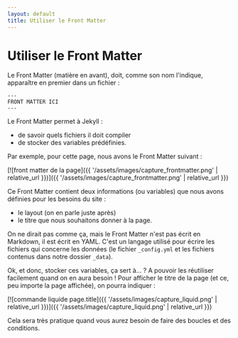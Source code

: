 ```yaml
---
layout: default
title: Utiliser le Front Matter
---
```

# Utiliser le Front Matter
Le Front Matter (matière en avant), doit, comme son nom l'indique, apparaître en premier dans un fichier : 
``` 
---
FRONT MATTER ICI
--- 
```
Le Front Matter permet à Jekyll :
- de savoir quels fichiers il doit compiler
- de stocker des variables prédéfinies.

Par exemple, pour cette page, nous avons le Front Matter suivant :

[![front matter de la page]({{ '/assets/images/capture_frontmatter.png' | relative_url }})]({{ '/assets/images/capture_frontmatter.png' | relative_url }})

Ce Front Matter contient deux informations (ou variables) que nous avons définies pour les besoins du site :
- le layout (on en parle juste après)
- le titre que nous souhaitons donner à la page.

On ne dirait pas comme ça, mais le Front Matter n'est pas écrit en Markdown, il est écrit en YAML. C'est un langage utilisé pour écrire les fichiers qui concerne les données (le fichier `_config.yml` et les fichiers contenus dans notre dossier `_data`).

Ok, et donc, stocker ces variables, ça sert à... ? A pouvoir les réutiliser facilement quand on en aura besoin ! Pour afficher le titre de la page (et ce, peu importe la page affichée), on pourra indiquer :

[![commande liquide page.title]({{ '/assets/images/capture_liquid.png' | relative_url }})]({{ '/assets/images/capture_liquid.png' | relative_url }})

Cela sera très pratique quand vous aurez besoin de faire des boucles et des conditions.

